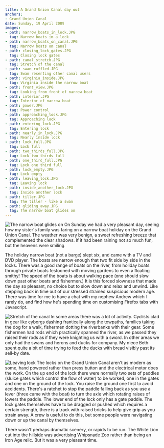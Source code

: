 ```yaml
---
title: A Grand Union Canal day out
anchors:
- Grand Union Canal
date: Sunday, 19 April 2009
images:
- path: narrow_boats_in_lock.JPG
  tag: Narrow boats in a lock
- path: narrow_boats_on_canal.JPG
  tag: Narrow boats on canal
- path: closing_lock_gates.JPG
  tag: Closing lock gates
- path: canal_stretch.JPG
  tag: Stretch of the canal
- path: swan_ruffled.JPG
  tag: Swan resenting other canal users
- path: virginia_inside.JPG
  tag: Virginia inside the narrow boat
- path: front_view.JPG
  tag: Looking from front of narrow boat
- path: interior.JPG
  tag: Interior of narrow boat
- path: power.JPG
  tag: Power control
- path: approaching_lock.JPG
  tag: Approaching lock
- path: entering_lock.JPG
  tag: Entering lock
- path: nearly_in_lock.JPG
  tag: Nearly inside lock
- path: lock_full.JPG
  tag: Lock full
- path: two_thirds_full.JPG
  tag: Lock two thirds full
- path: one_third_full.JPG
  tag: Lock one third full
- path: lock_empty.JPG
  tag: Lock empty
- path: leaving_lock.JPG
  tag: Leaving lock
- path: inside_another_lock.JPG
  tag: Inside another lock
- path: tiller.JPG
  tag: The tiller - like a swan
- path: gliding_away.JPG
  tag: The narrow boat glides on
---
```

![The narrow boat glides on](gliding_away.JPG)
On Sunday we had a very pleasant day, seeing how my sister's family was faring on a narrow boat holiday on the Grand Union Canal. The weather was very benign, a sweet refreshing breeze that complemented the clear shadows. If it had been raining not so much fun, but the heavens were smiling.

The holiday narrow boat (not a barge) slept six, and came with a TV and DVD player. The boats are narrow enough that two fit side by side in the locks. There was a good range of boats on the river, from holiday boats through private boats festooned with moving gardens to even a floating smithy! The speed of the boats is about walking pace (one should slow down past other boats and fishermen.) It is this forced slowness that made the day so pleasant, no choice but to slow down and relax and unwind. Like stepping back in time out of our stressed strained suspicious modern age. There was time for me to have a chat with my nephew Andrew which I rarely do, and find how he's spending time on customising Firefox tabs with Javascript.

![Stretch of the canal](canal_stretch.JPG)
In some areas there was a lot of activity. Cyclists clad in gear like cyborgs dashing frantically along the towpaths, families taking the dog for a walk, fishermen dotting the riverbanks with their gear. Some fishermen had rods which practically spanned the river, as we passed they raised their rods as if they were knighting us with a sword. In other areas we only had the swans and herons and ducks for company. My niece Beth spent quite a bit of time trying to feed the ducks with bread visibly past its sell-by date.

![Leaving lock](leaving_lock.JPG)
The locks on the Grand Union Canal aren't as modern as some, hand powered rather than press button and the electrical motor does the work. On the up end of the lock there were normally two sets of paddles (sluice gates which control the flow of water) to be worked, one in the gates and one on the ground of the lock. You raise the ground one first to avoid accidents. There's a ratchet to stop the paddle falling back as you use a lever (three came with the boat) to turn the axle which rotating raises of lowers the paddle. The lower end of the lock only has a gate paddle. The lock gates themselves have to be dragged or pushed which requires a certain strength, there is a track with raised bricks to help give grip as you strain away. A crew is useful to do this, but some people were navigating down or up the canal by themselves.

There wasn't perhaps dramatic scenery, or rapids to be run. The White Lion cut into the hillside was advertising Whipsnade Zoo rather than being an Iron Age relic. But it was a very pleasant time.
